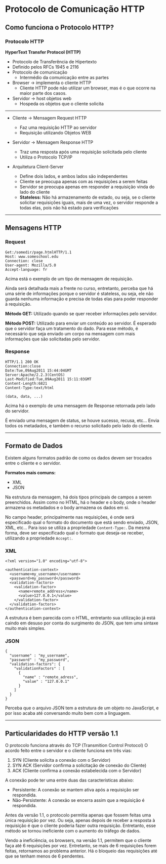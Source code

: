 # Protocolo de Comunicação HTTP

## Como funciona o Protocolo HTTP?

### Protocolo HTTP

**HyperText Transfer Protocol (HTTP)**
- Protocolo de Transferência de Hipertexto
- Definido pelos RFCs 1945 e 2116
- Protocolo de comunicação
  - Intermédio da comunicação entre as partes
- Browser → implementa o cliente HTTP
  - Cliente HTTP pode não utilizar um browser, mas é o que ocorre na maior parte dos casos.
- Servidor → host objetos web
  - Hospeda os objetos que o cliente solicita

---------

- Cliente → Mensagem Request HTTP
  - Faz uma requisição HTTP ao servidor
  - Requisição utilizando Objetos WEB

- Servidor → Mensagem Response HTTP
  - Traz uma resposta após uma requisição solicitada pelo cliente
  - Utiliza o Protocolo TCP/IP

- Arquitetura Client-Server
  - Define dois lados, e ambos lados são independentes
  - Cliente se preocupa apenas com as requisições a serem feitas
  - Servidor se preocupa apenas em responder a requisição vinda do lado do cliente
  - **Stateless:** Não há armazenamento de estado, ou seja, se o cliente solicitar requisições iguais, mais de uma vez, o servidor responde a todas elas, pois não há estado para verificações

-----------

## Mensagens HTTP

### Request

```
Get:/somedir/page.htmlHTTP/1.1
Host: www.someschool.edu
Connection: close
User-agent: Mozilla/5.0
Accept-language: fr
```

Acima está o exemplo de um tipo de mensagem de requisição.

Ainda será detalhada mais a frente no curso, entretanto, perceba que há uma série de informações porque o servidor é stateless, ou seja, ele não guarda nenhuma informação e precisa de todas elas para poder responder à requisição.

**Método GET:** Utilizado quando se quer receber informações pelo servidor.

**Método POST:** Utilizado para enviar um conteúdo ao servidor. É esperado que o servidor faça um tratamento do dado.
Para esse método, é necessário que seja enviado um corpo na mensagem com mais informações que são solicitadas pelo servidor.

### Response

```
HTTP/1.1 200 OK
Connection:close
Date:Tue,09Aug2011 15:44:04GMT
Server:Apache/2.2.3(CentOS)
Last-Modified:Tue,09Aug2011 15:11:03GMT
Content-Length:6821
Content-Type:text/html

(data, data, ...)
```

Acima há o exemplo de uma mensagem de Response retornada pelo lado do servidor.

É enviado uma mensagem de status, se houve sucesso, recusa, etc...
Envia todos os metadados, e também o recurso solicitado pelo lado do cliente.

----------------

## Formato de Dados

Existem alguns formatos padrão de como os dados devem ser trocados entre o cliente e o servidor.

**Formatos mais comuns:**
 - XML
 - JSON

Na estrutura da mensagem, há dois tipos principais de campos a serem preenchidos. Assim como no HTML, há o header e o body, onde o header armazena os metadados e o body armazena os dados em si.

No campo header, principalmente nas requisições, é onde será especificado qual o formato do documento que está sendo enviado, JSON, XML, etc...
Para isso se utiliza a propriedade ```Content-Type:```. Da mesma forma, deve ser especificado qual o formato que deseja-se receber, utilizando a propriedade ```Accept:```.

### XML

```
<?xml version="1.0" encoding="utf-8">

<authentication-context>
  <username>my_username</username>
  <password>my_password</password>
  <validation-factors>
    <validation-factor>
      <name>remote_address</name>
      <value>127.0.0.1</value>
    </validation-factor>
  </validation-factors>
</authentication-context>
```

A estrutura é bem parecida com o HTML, entretanto sua utilização já está caindo em desuso por conta do surgimento do JSON, que tem uma sintaxe muito mais simples.

### JSON

```
{
  "username" : "my_username",
  "password" : "my_password",
  "validation-factors": {
    "validationFactors" : [
      {
        "name" : "remote_adress",
        "value" : "127.0.0.1"
      }
    ]
  }
}
```

Perceba que o arquivo JSON tem a estrutura de um objeto no JavaScript, e por isso acaba até conversando muito bem com a linguagem.

-------------------------

## Particularidades do HTTP versão 1.1

O protocolo funciona através do TCP (Transmition Control Protocol)
O acordo feito entre o servidor e o cliente funciona em três vias:
 1. SYN (Cliente solicita a conexão com o Servidor)
 2. SYN ACK (Servidor confirma a solicitação de conexão do Cliente)
 3. ACK (Cliente confirma a conexão estabelecida com o Servidor)

A conexão pode ter uma entre duas das características abaixo:
 - Persistente: A conexão se mantem ativa após a requisição ser respondida.
 - Não-Persistente: A conexão se encerra assim que a requisição é respondida.

Antes da versão 1.1, o protocolo permitia apenas que fossem feitas uma única requisição por vez. Ou seja, apenas depois de receber a resposta à requisição é que o cliente poderia fazer outra requisição. Entretanto, esse método se tornou ineficiente com o aumento do tráfego de dados.

Vendo a ineficiência, os browsers, na versão 1.1, permitem que o cliente faça até 6 requisições por vez. Entretanto, se mais de 6 requisições forem feitas, retornamos ao problema anterior. Há o bloqueio das requisições até que se tenham menos de 6 pendentes.

